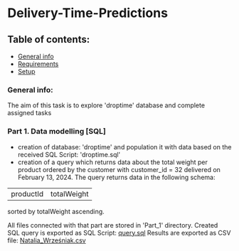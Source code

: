 # Delivery-Time-Predictions

## Table of contents: 
* [General info](#general-info)
* [Requirements](#requirements)
* [Setup](#setup)

### General info:
The aim of this task is to explore 'droptime' database and complete assigned tasks

### Part 1. Data modelling [SQL]
* creation of database: 'droptime' and population it with data based on the received SQL Script: 'droptime.sql'
* creation of a query which returns data about the total weight per product ordered by the customer with customer_id = 32 delivered on February 13, 2024. The query returns data in the following schema:
<table>
<tr>
<td>productId</td>
<td>totalWeight</td>
</tr>
</table>
sorted by totalWeight ascending.

All files connected with that part are stored in 'Part_1' directory.
Created SQL query is exported as SQL Script: [query.sql](Part_1/query.sql)
Results are exported as CSV file: [Natalia_Wrześniak.csv](Part_1/Natalia_Wrześniak.csv)



